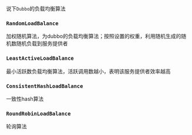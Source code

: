 
说下```Dubbo```的负载均衡算法


### ```RandomLoadBalance```

加权随机算法，为dubbo的负载均衡算法；按照设置的权重，利用随机生成的随机数随机负载到服务提供者


### ```LeastActiveLoadBalance```

最小活跃数负载均衡算法，活跃调用数越小，表明该服务提供者效率越高


### ```ConsistentHashLoadBalance```

一致性hash算法


### ```RoundRobinLoadBalance```

轮询算法
